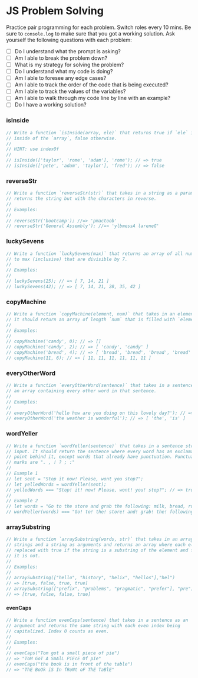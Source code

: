 # JS Problem Solving

Practice pair programming for each problem. Switch roles every 10 mins.
Be sure to `console.log` to make sure that you got a working solution.
Ask yourself the following questions with each problem:

- [ ] Do I understand what the prompt is asking?
- [ ] Am I able to break the problem down?
- [ ] What is my strategy for solving the problem?
- [ ] Do I understand what my code is doing?
- [ ] Am I able to foresee any edge cases?
- [ ] Am I able to track the order of the code that is being executed?
- [ ] Am I able to track the values of the variables?
- [ ] Am I able to walk through my code line by line with an example?
- [ ] Do I have a working solution?

### isInside

```js
// Write a function `isInside(array, ele)` that returns true if `ele` is an element
// inside of the `array`, false otherwise.
//
// HINT: use indexOf
//
// isInside(['taylor', 'rome', 'adam'], 'rome'); // => true
// isInside(['pete', 'adam', 'taylor'], 'fred'); // => false
```

### reverseStr

```js
// Write a function `reverseStr(str)` that takes in a string as a parameter and
// returns the string but with the characters in reverse.
//
// Examples:
//
// reverseStr('bootcamp'); //=> 'pmactoob'
// reverseStr('General Assembly'); //=> 'ylbmessA lareneG'
```

### luckySevens

```js
// Write a function `luckySevens(max)` that returns an array of all numbers up
// to max (inclusive) that are divisible by 7.
//
// Examples:
//
// luckySevens(25); // => [ 7, 14, 21 ]
// luckySevens(42); // => [ 7, 14, 21, 28, 35, 42 ]
```

### copyMachine

```js
// Write a function `copyMachine(element, num)` that takes in an element and a number
// it should return an array of length `num` that is filled with `element`.
//
// Examples:
//
// copyMachine('candy', 0); // => []
// copyMachine('candy', 2); // => [ 'candy', 'candy' ]
// copyMachine('bread', 4); // => [ 'bread', 'bread', 'bread', 'bread' ]
// copyMachine(11, 6); // => [ 11, 11, 11, 11, 11, 11 ]
```

### everyOtherWord

```js
// Write a function `everyOtherWord(sentence)` that takes in a sentence and returns
// an array containing every other word in that sentence.
//
// Examples:
//
// everyOtherWord('hello how are you doing on this lovely day?'); // => [ 'hello', 'are', 'doing', 'this', 'day?' ]
// everyOtherWord('the weather is wonderful'); // => [ 'the', 'is' ]
```

### wordYeller

```js
// Write a function `wordYeller(sentence)` that takes in a sentence string as
// input. It should return the sentence where every word has an exclamation
// point behind it, except words that already have punctuation. Punctuation
// marks are ". , ! ? ; :"
//
// Example 1
// let sent = "Stop it now! Please, wont you stop?";
// let yelledWords = wordYeller(sent);
// yelledWords === "Stop! it! now! Please, wont! you! stop?"; // => true
//
// Example 2
// let words = "Go to the store and grab the following: milk, bread, run, and cake";
// wordYeller(words) === "Go! to! the! store! and! grab! the! following: milk, bread, run, and! cake!"; // => true
```

### arraySubstring

```js
// Write a function `arraySubstring(words, str)` that takes in an array of
// strings and a string as arguments and returns an array where each element is
// replaced with true if the string is a substring of the element and false if
// it is not.
//
// Examples:
//
// arraySubstring(["hello", "history", "helix", "hellos"],"hel")
// => [true, false, true, true]
// arraySubstring(["prefix", "problems", "pragmatic", "prefer"], "pre")
// => [true, false, false, true]
```

#### evenCaps

```js
// Write a function evenCaps(sentence) that takes in a sentence as an
// argument and returns the same string with each even index being
// capitalized. Index 0 counts as even.
//
// Examples:
//
// evenCaps("Tom got a small piece of pie")
// => "ToM GoT A SmAlL PiEcE Of pIe"
// evenCaps("the book is in front of the table")
// => "ThE BoOk iS In fRoNt oF ThE TaBlE"
```
